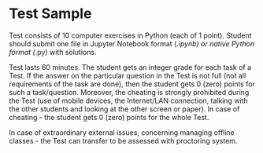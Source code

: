 # Test Sample

Test consists of 10 computer exercises in Python \(each of 1 point\). Student should submit one file in Jupyter Notebook format \(_.ipynb\) or native Python format \(_.py\) with solutions.

Test lasts 60 minutes. The student gets an integer grade for each task of a Test. If the answer on the particular question in the Test is not full \(not all requirements of the task are done\), then the student gets 0 \(zero\) points for such a task/question. Moreover, the cheating is strongly prohibited during the Test \(use of mobile devices, the Internet/LAN connection, talking with the other students and looking at the other screen or paper\). In case of cheating - the student gets 0 \(zero\) points for the whole Test.

In case of extraordinary external issues, concerning managing offline classes - the Test can transfer to be assessed with proctoring system.

